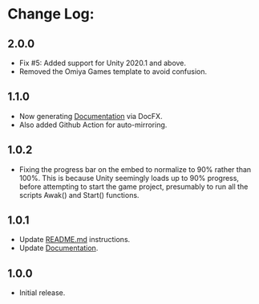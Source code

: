 # Change Log:

## 2.0.0

- Fix #5: Added support for Unity 2020.1 and above.
- Removed the Omiya Games template to avoid confusion.

## 1.1.0

- Now generating [Documentation](https://omiyagames.github.io/omiya-games-embed-webgl-template) via DocFX.
- Also added Github Action for auto-mirroring.

## 1.0.2

- Fixing the progress bar on the embed to normalize to 90% rather than 100%.  This is because Unity seemingly loads up to 90% progress, before attempting to start the game project, presumably to run all the scripts Awak() and Start() functions.

## 1.0.1

- Update [README.md](https://github.com/OmiyaGames/omiya-games-embed-webgl-template/tree/master/README.md) instructions.
- Update [Documentation](https://omiyagames.github.io/omiya-games-embed-webgl-template).

## 1.0.0

- Initial release.
